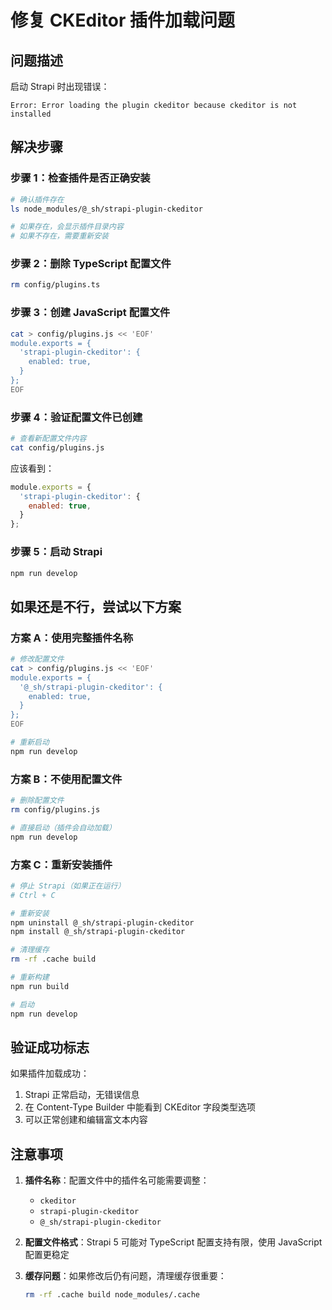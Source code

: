 # 修复 CKEditor 插件加载问题

## 问题描述
启动 Strapi 时出现错误：
```
Error: Error loading the plugin ckeditor because ckeditor is not installed
```

## 解决步骤

### 步骤 1：检查插件是否正确安装
```bash
# 确认插件存在
ls node_modules/@_sh/strapi-plugin-ckeditor

# 如果存在，会显示插件目录内容
# 如果不存在，需要重新安装
```

### 步骤 2：删除 TypeScript 配置文件
```bash
rm config/plugins.ts
```

### 步骤 3：创建 JavaScript 配置文件
```bash
cat > config/plugins.js << 'EOF'
module.exports = {
  'strapi-plugin-ckeditor': {
    enabled: true,
  }
};
EOF
```

### 步骤 4：验证配置文件已创建
```bash
# 查看新配置文件内容
cat config/plugins.js
```

应该看到：
```javascript
module.exports = {
  'strapi-plugin-ckeditor': {
    enabled: true,
  }
};
```

### 步骤 5：启动 Strapi
```bash
npm run develop
```

## 如果还是不行，尝试以下方案

### 方案 A：使用完整插件名称
```bash
# 修改配置文件
cat > config/plugins.js << 'EOF'
module.exports = {
  '@_sh/strapi-plugin-ckeditor': {
    enabled: true,
  }
};
EOF

# 重新启动
npm run develop
```

### 方案 B：不使用配置文件
```bash
# 删除配置文件
rm config/plugins.js

# 直接启动（插件会自动加载）
npm run develop
```

### 方案 C：重新安装插件
```bash
# 停止 Strapi（如果正在运行）
# Ctrl + C

# 重新安装
npm uninstall @_sh/strapi-plugin-ckeditor
npm install @_sh/strapi-plugin-ckeditor

# 清理缓存
rm -rf .cache build

# 重新构建
npm run build

# 启动
npm run develop
```

## 验证成功标志

如果插件加载成功：
1. Strapi 正常启动，无错误信息
2. 在 Content-Type Builder 中能看到 CKEditor 字段类型选项
3. 可以正常创建和编辑富文本内容

## 注意事项

1. **插件名称**：配置文件中的插件名可能需要调整：
   - `ckeditor`
   - `strapi-plugin-ckeditor`
   - `@_sh/strapi-plugin-ckeditor`

2. **配置文件格式**：Strapi 5 可能对 TypeScript 配置支持有限，使用 JavaScript 配置更稳定

3. **缓存问题**：如果修改后仍有问题，清理缓存很重要：
   ```bash
   rm -rf .cache build node_modules/.cache
   ```